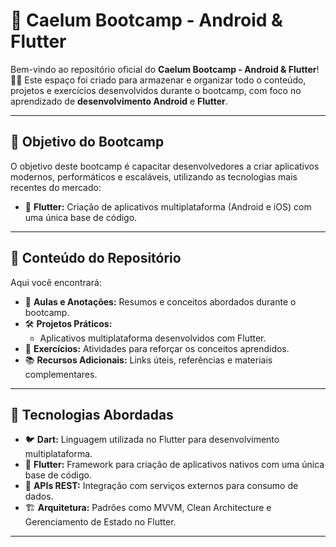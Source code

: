 # 🚀 **Caelum Bootcamp - Android & Flutter**

Bem-vindo ao repositório oficial do **Caelum Bootcamp - Android & Flutter**! 📱✨ Este espaço foi criado para armazenar e organizar todo o conteúdo, projetos e exercícios desenvolvidos durante o bootcamp, com foco no aprendizado de **desenvolvimento Android** e **Flutter**.

---

## 🎯 **Objetivo do Bootcamp**

O objetivo deste bootcamp é capacitar desenvolvedores a criar aplicativos modernos, performáticos e escaláveis, utilizando as tecnologias mais recentes do mercado:

- 🌟 **Flutter:** Criação de aplicativos multiplataforma (Android e iOS) com uma única base de código.

---

## 📂 **Conteúdo do Repositório**

Aqui você encontrará:

- 📖 **Aulas e Anotações:** Resumos e conceitos abordados durante o bootcamp.
- 🛠️ **Projetos Práticos:**
  - Aplicativos multiplataforma desenvolvidos com Flutter.
- 🔧 **Exercícios:** Atividades para reforçar os conceitos aprendidos.
- 📚 **Recursos Adicionais:** Links úteis, referências e materiais complementares.

---

## 🚀 **Tecnologias Abordadas**
- 🐦 **Dart:** Linguagem utilizada no Flutter para desenvolvimento multiplataforma.
- 📲 **Flutter:** Framework para criação de aplicativos nativos com uma única base de código.
- 🔗 **APIs REST:** Integração com serviços externos para consumo de dados.
- 🏗️ **Arquitetura:** Padrões como MVVM, Clean Architecture e Gerenciamento de Estado no Flutter.

---
